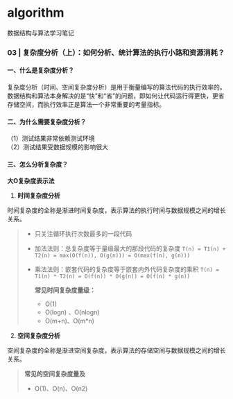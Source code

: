 # algorithm
数据结构与算法学习笔记


### 03 | 复杂度分析（上）：如何分析、统计算法的执行小路和资源消耗？

#### 一、什么是复杂度分析？

复杂度分析（时间、空间复杂度分析）是用于衡量编写的算法代码的执行效率的。数据结构和算法本身解决的是“快”和“省”的问题，即如何让代码运行得更快，更省存储空间，而执行效率正是算法一个非常重要的考量指标。<br>

#### 二、为什么需要复杂度分析？

（1）测试结果非常依赖测试环境<br>
（2）测试结果受数据规模的影响很大<br>

#### 三、怎么分析复杂度？

**大O复杂度表示法**
1. **时间复杂度分析**

时间复杂度的全称是渐进时间复杂度，表示算法的执行时间与数据规模之间的增长关系。

>   * 只关注循环执行次数最多的一段代码
> 
> * 加法法则：总复杂度等于量级最大的那段代码的复杂度  `T(n) = T1(n) + T2(n) = max(O(f(n)), O(g(n))) = O(max(f(n), g(n)))`
> * 乘法法则：嵌套代码的复杂度等于嵌套内外代码复杂度的乘积 `T(n) = T1(n) * T2(n) = O(f(n)) * O(g(n)) = O(f(n) * g(n))`
> 
>   **常见时间复杂度量级：**
>   * O(1)
>   * O(logn) 、O(nlogn)
>   * O(m+n)、O(m*n)
  
2. **空间复杂度分析**

空间复杂度的全称是渐进空间复杂度，表示算法的存储空间与数据规模之间的增长关系。

>   **常见的空间复杂度量及**
>   * O(1)、O(n)、O(n2)